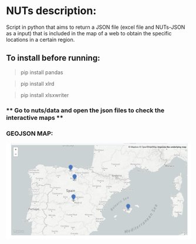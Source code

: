 # NUTs description:
Script in python that aims to return a JSON file (excel file and NUTs-JSON as a input) that is included in the map of a web to obtain the specific locations in a certain region.

## To install before running:
>pip install pandas

>pip install xlrd

>pip install xlsxwriter


### ** Go to nuts/data and open the json files to check the interactive maps **

### GEOJSON MAP:
![geojson image map](https://github.com/shirk3n/nuts/blob/master/data/geojson%20map.png)
